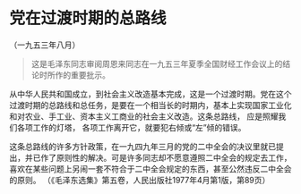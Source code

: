 #  党在过渡时期的总路线  
（一九五三年八月）

> 这是毛泽东同志审阅周恩来同志在一九五三年夏季全国财经工作会议上的结论时所作的重要批示。

从中华人民共和国成立，到社会主义改造基本完成，这是一个过渡时期。党在这个过渡时期的总路线和总任务，是要在一个相当长的时期内，基本上实现国家工业化和对农业、手工业、资本主义工商业的社会主义改造。这条总路线，
应是照耀我们各项工作的灯塔， 各项工作离开它，就要犯右倾或“左”倾的错误。

这条总路线的许多方针政策，在一九四九年三月的党的二中全会的决议里就已提出，并已作了原则性的解决。可是许多同志却不愿意遵照二中全会的规定去工作，喜欢在某些问题上另闹一套不符合于二中全会规定的东西，甚至公然违反二中全会的原则。
（《毛泽东选集》第五卷，人民出版社1977年4月第1版，第89页）

  

